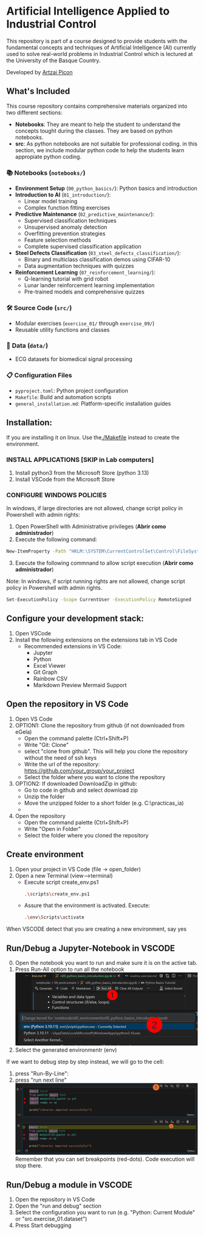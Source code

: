 # Artificial Intelligence Applied to Industrial Control 

This repository is part of a course designed to provide students with the fundamental concepts and techniques of Artificial Intelligence (AI) currently used to solve real-world problems in Industrial Control which is lectured at the University of the Basque Country. 

Developed by [Artzai Picon](https://github.com/samtzai)

## What's Included

This course repository contains comprehensive materials organized into two different sections:

- **Notebooks**: They are meant to help the student to understand the concepts tought during the classes. They are based on python notebooks.
- **src**: As python notebooks are not suitable for professional coding. in this section, we include modular python code to help the students learn appropiate python coding.

### 📚 **Notebooks** (`notebooks/`)
- **Environment Setup** (`00_python_basics/`): Python basics and introduction
- **Introduction to AI** (`01_introduction/`): 
  - Linear model training 
  - Complex function fitting exercises
- **Predictive Maintenance** (`02_predictive_maintenance/`):
  - Supervised classification techniques
  - Unsupervised anomaly detection
  - Overfitting prevention strategies
  - Feature selection methods
  - Complete supervised classification application
- **Steel Defects Classification** (`03_steel_defects_classification/`):
  - Binary and multiclass classification demos using CIFAR-10
  - Data augmentation techniques with quizzes
- **Reinforcement Learning** (`07_reinforcement_learning/`):
  - Q-learning tutorial with grid robot
  - Lunar lander reinforcement learning implementation
  - Pre-trained models and comprehensive quizzes

### 🛠️ **Source Code** (`src/`)
- Modular exercises (`exercise_01/` through `exercise_09/`)
- Reusable utility functions and classes

### 💾 **Data** (`data/`)
- ECG datasets for biomedical signal processing

### 📋 **Configuration Files**
- `pyproject.toml`: Python project configuration
- `Makefile`: Build and automation scripts
- `general_installation.md`: Platform-specific installation guides

## Installation:
If you are installing it on linux. Use the[./Makefile](./Makefile) instead to create the environment.

### INSTALL APPLICATIONS [SKIP in Lab computers]
1) Install python3 from the Microsoft Store (python 3.13)
2) Install VSCode from the Microsoft Store
<!-- 3) Install the following software:
    - Git: 
    ```bash
    https://git-scm.com/downloads/win
    ``` -->
### CONFIGURE WINDOWS POLICIES

In windows, if large directories are not allowed, change script policy in Powershell with admin rights:

1) Open PowerShell with Administrative privileges (**Abrir como administrador**)
2) Execute the following command:
```bash
New-ItemProperty -Path "HKLM:\SYSTEM\CurrentControlSet\Control\FileSystem" ` -Name "LongPathsEnabled" -Value 1 -PropertyType DWORD -Force
```
3) Execute the following commnand to allow script execution (**Abrir como administrador**)

Note: In windows, if script running rights are not allowed, change script policy in Powershell with admin rights. 

```bash
Set-ExecutionPolicy -Scope CurrentUser -ExecutionPolicy RemoteSigned
```
## Configure your development stack:
1) Open VSCode
2) Install the following extensions on the extensions tab in VS Code    
    - Recommended extensions in VS Code:
        - Jupyter
        <!-- - WSL -->
        <!-- - Remote Explorer -->
        - Python
        - Excel Viewer
        - Git Graph
        - Rainbow CSV
        <!-- - Ruff -->
        <!-- - vscode-pydata-viewer -->
        - Markdown Preview Mermaid Support
        <!-- - Remote SSH -->
        <!-- - Material Icon Theme -->
<!-- 3) Configure git
    - In VSCode, open new terminal (menu, terminal, new)
    - Run the following commands: 
        Configure name and email in git
        ```bash
        git config --global user.name "Your Name"
        git config --global user.email "Your Email"
        ```
        set merge instead of rebase
        ```bash
        git config --global merge.rebase false
        ```
    - Close the terminal -->

## Open the repository in VS Code
1) Open VS Code
2) OPTION1: Clone the repository from github (if not downloaded from eGela)
    - Open the command palette (Ctrl+Shift+P)
    - Write "Git: Clone"
    - select "clone from github". This will help you clone the repository without the need of ssh keys
    - Write the url of the repository: https://github.com/your_group/your_project
    - Select the folder where you want to clone the repository
2) OPTION2: If downloaded  DownloadZip in github:
    - Go to code in github and select download zip
    - Unzip the folder
    - Move the unzipped folder to a short folder (e.g. C:\practicas_ia)
    -
3) Open the repository
    - Open the command palette (Ctrl+Shift+P)
    - Write "Open in Folder"
    - Select the folder where you cloned the repository

## Create environment
1) Open your project in VS Code (file -> open_folder)
2) Open a new Terminal (view-->terminal)
    - Execute script create_env.ps1
        ```bash
        .\scripts\create_env.ps1
        ```
    - Assure that the environment is activated. Execute:
        ```bash
        .\env\Scripts\activate
        ```
  When VSCODE detect that you are creating a new environment, say yes
## Run/Debug a Jupyter-Notebook in VSCODE
0) Open the notebook you want to run and make sure it is on the active tab.
1) Press Run-All option to run all the notebook 
![Selecting environment](./assets/select_env.png)
2) Select the generated environmentr (env)
 
If we want to debug step by step instead, we will go to the cell:
1) press "Run-By-Line":
2) press "run next line"
![Debugging Cell](./assets/cell_debug.png)
Remember that you can set breakpoints (red-dots). Code execution will stop there.

## Run/Debug a module in VSCODE
1) Open the repository in VS Code
2) Open the "run and debug" section
3) Select the configuration you want to run (e.g. "Python: Current Module" or "src.exercise_01.dataset")
4) Press Start debugging

<!-- ## Submitting the code
When you finish the exercise, you need to submit the code to the course coordinator.
1) Submit the code to the course coordinator by pushing the changes to your repository
```bash
git add .
git commit -m "commit message"
git push
``` -->
 



